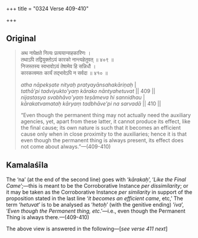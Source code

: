 +++
title = "0324 Verse 409-410"

+++
## Original 
>
> अथ नापेक्षते नित्यः प्रत्ययान्सहकारिणः ।  
> तथाऽपि तद्वियुक्तोऽयं कारको नान्त्यहेतुवत् ॥ ४०९ ॥  
> निजस्तस्य स्वभावोऽयं तेषामेव हि सन्निधौ ।  
> कारकत्वमतः कार्यं तद्भावेऽपि न सर्वदा ॥ ४१० ॥ 
>
> *atha nāpekṣate nityaḥ pratyayānsahakāriṇaḥ* \|  
> *tathā'pi tadviyukto'yaṃ kārako nāntyahetuvat* \|\| 409 \|\|  
> *nijastasya svabhāvo'yaṃ teṣāmeva hi sannidhau* \|  
> *kārakatvamataḥ kāryaṃ tadbhāve'pi na sarvadā* \|\| 410 \|\| 
>
> “Even though the permanent thing may not actually need the auxiliary agencies, yet, apart from these latter, it cannot produce its effect, like the final cause; its own nature is such that it becomes an efficient cause only when in close proximity to the auxiliaries; hence it is that even though the permanent thing is always present, its effect does not come about always.”—(409-410)



## Kamalaśīla

The ‘na’ (at the end of the second line) goes with ‘*kārakaḥ*’, ‘*Like the Final Came*’;—this is meant to be the Corroborative Instance *per dissimilarity*; or it may be taken as the Corroborative Instance *per similarity* in support of the proposition stated in the last line ‘*it becomes an efficient came*, etc,’ The term ‘*hetuvat*’ is to be analysed as ‘*hetoḥ*’ (with the genitive ending) ‘*iva*’, ‘*Even though the Permanent thing, etc*.’—i.e., even though the Permanent Thing is always there.—(409-410)

The above view is answered in the following—[*see verse 411 next*]


